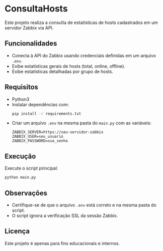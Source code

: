 # ConsultaHosts

Este projeto realiza a consulta de estatísticas de hosts cadastrados em um servidor Zabbix via API.

## Funcionalidades
- Conecta à API do Zabbix usando credenciais definidas em um arquivo `.env`.
- Exibe estatísticas gerais de hosts (total, online, offline).
- Exibe estatísticas detalhadas por grupo de hosts.

## Requisitos
- Python3
- Instalar dependências com:
  ```bash
  pip install -r requirements.txt
  ```
- Criar um arquivo `.env` na mesma pasta do `main.py` com as variáveis:
  ```env
  ZABBIX_SERVER=https://seu-servidor-zabbix
  ZABBIX_USER=seu_usuario
  ZABBIX_PASSWORD=sua_senha
  ```

## Execução
Execute o script principal:
```bash
python main.py
```

## Observações
- Certifique-se de que o arquivo `.env` está correto e na mesma pasta do script.
- O script ignora a verificação SSL da sessão Zabbix.

## Licença
Este projeto é apenas para fins educacionais e internos.
